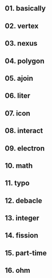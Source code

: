 ## 01. basically

## 02. vertex

## 03. nexus

## 04. polygon

## 05. ajoin

## 06. liter

## 07. icon

## 08. interact

## 09. electron

## 10. math

## 11. typo

## 12. debacle

## 13. integer

## 14. fission

## 15. part-time

## 16. ohm
